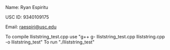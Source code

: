 Name: Ryan Espiritu

USC ID: 9340109175

Email: raespiri@usc.edu

To compile lliststring_test.cpp use "g++ g- lliststring_test.cpp lliststring.cpp -o lliststring_test"
To run "./lliststring_test"
